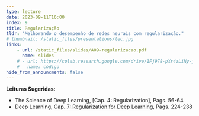 ```yaml
---
type: lecture
date: 2023-09-11T16:00
index: 9
title: Regularização
tldr: "Melhorando o desempenho de redes neurais com regularização."
# thumbnail: /static_files/presentations/lec.jpg
links: 
    - url: /static_files/slides/A09-regularizacao.pdf
      name: slides
    # - url: https://colab.research.google.com/drive/1Fj978-pXr4zLiNy-jLQ-CB4RdfxY7TUW?usp=sharing
    #   name: código      
hide_from_announcments: false
---
```

**Leituras Sugeridas:**
- The Science of Deep Learning, [Cap. 4: Regularization], Pags. 56-64
- Deep Learning, [Cap. 7: Regularization for Deep Learning](https://www.deeplearningbook.org/contents/regularization.html), Pags. 224-238